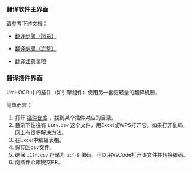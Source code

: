 ### 翻译软件主界面

请参考下述文档：

- [翻译步骤（简易）](翻译步骤（简易）.md)

- [翻译步骤（完整）](翻译步骤（完整）.md)

- [翻译注意事项](翻译注意事项.md)

### 翻译插件界面

Umi-OCR 中的插件（如引擎组件）使用另一套更轻量的翻译机制。

简单而言：
1. 打开 [插件仓库](https://github.com/hiroi-sora/Umi-OCR_plugins) ，找到某个插件对应的目录。
2. 目录下往往有 `i18n.csv` 这个文件。用Excel或WPS打开它。如果打开乱码，网上有很多解决方法。
3. 在Excel中编辑表格。
4. 保存回csv文件。
5. 确保 `i18n.csv` 存储为 `utf-8` 编码。可以用VsCode打开该文件并转换编码。
6. 向插件仓库提交PR。